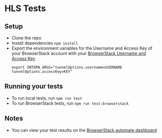 # HLS Tests

## Setup
* Clone the repo
* Install dependencies `npm install`
* Export the environment variables for the Username and Access Key of your BrowserStack account with your [BrowserStack Username and Access Key](https://www.browserstack.com/accounts/settings)
  ```
  export INTERN_ARGS="tunnelOptions.username=USERNAME tunnelOptions.accessKey=KEY"
  ```

## Running your tests
* To run local tests, run `npm run test`
* To run BrowserStack tests, run `npm run test:browserstack`

## Notes
* You can view your test results on the [BrowserStack automate dashboard](https://www.browserstack.com/automate)
